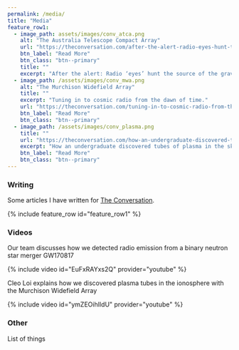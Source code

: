 ```yaml
---
permalink: /media/
title: "Media"
feature_row1:
  - image_path: assets/images/conv_atca.png
    alt: "The Australia Telescope Compact Array"
    url: "https://theconversation.com/after-the-alert-radio-eyes-hunt-the-source-of-the-gravitational-waves-85106"
    btn_label: "Read More"
    btn_class: "btn--primary"
    title: ""
    excerpt: "After the alert: Radio ‘eyes’ hunt the source of the gravitational waves"
  - image_path: /assets/images/conv_mwa.png
    alt: "The Murchison Widefield Array"
    title: ""
    excerpt: "Tuning in to cosmic radio from the dawn of time."
    url: "https://theconversation.com/tuning-in-to-cosmic-radio-from-the-dawn-of-time-51584"
    btn_label: "Read More"
    btn_class: "btn--primary"
  - image_path: /assets/images/conv_plasma.png
    title: ""
    url: "https://theconversation.com/how-an-undergraduate-discovered-tubes-of-plasma-in-the-sky-42810"
    excerpt: "How an undergraduate discovered tubes of plasma in the sky."
    btn_label: "Read More"
    btn_class: "btn--primary"
---
```


### Writing

Some articles I have written for [The Conversation](https://theconversation.com/au).

{% include feature_row id="feature_row1" %}

### Videos
Our team discusses how we detected radio emission from a binary neutron star merger GW170817

{% include video id="EuFxRAYxs2Q" provider="youtube" %}

Cleo Loi explains how we discovered plasma tubes in the ionosphere with the Murchison Widefield Array

{% include video id="ymZEOihlIdU" provider="youtube" %}




### Other
List of things
